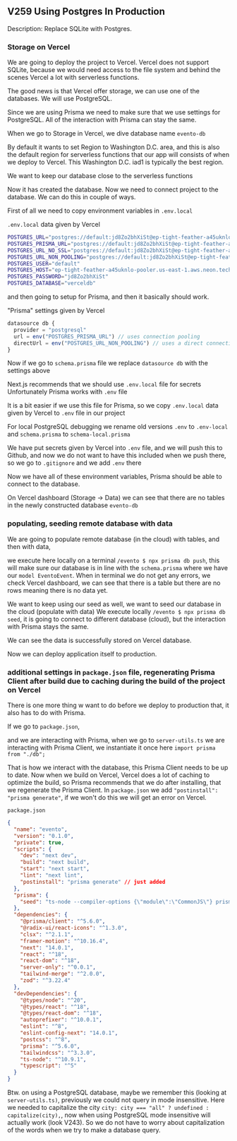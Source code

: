 ## V259 Using Postgres In Production 
Description: Replace SQLite with Postgres.

### Storage on Vercel

We are going to deploy the project to Vercel. Vercel does not support SQLite, because we would need access to the file system and behind the scenes Vercel a lot with serverless functions. 

The good news is that Vercel offer storage, we can use one of the databases. We will use PostgreSQL.

Since we are using Prisma we need to make sure that we use settings for PostgreSQL.
All of the interaction with Prisma can stay the same.

When we go to Storage in Vercel, we dive database name `evento-db`

By default it wants to set Region to Washington D.C. area, and this is also the default region for serverless functions that our app will consists of when we deploy to Vercel. This Washington D.C. iad1 is typically the best region. 

We want to keep our database close to the serverless functions

Now it has created the database. Now we need to connect project to the database. We can do this in couple of ways. 

First of all we need to copy environment variables in `.env.local` 

`.env.local` data given by Vercel
```bash
POSTGRES_URL="postgres://default:jd8Zo2bhXiSt@ep-tight-feather-a45uknlo-pooler.us-east-1.aws.neon.tech:5432/verceldb?sslmode=require"
POSTGRES_PRISMA_URL="postgres://default:jd8Zo2bhXiSt@ep-tight-feather-a45uknlo-pooler.us-east-1.aws.neon.tech:5432/verceldb?sslmode=require&pgbouncer=true&connect_timeout=15"
POSTGRES_URL_NO_SSL="postgres://default:jd8Zo2bhXiSt@ep-tight-feather-a45uknlo-pooler.us-east-1.aws.neon.tech:5432/verceldb"
POSTGRES_URL_NON_POOLING="postgres://default:jd8Zo2bhXiSt@ep-tight-feather-a45uknlo.us-east-1.aws.neon.tech:5432/verceldb?sslmode=require"
POSTGRES_USER="default"
POSTGRES_HOST="ep-tight-feather-a45uknlo-pooler.us-east-1.aws.neon.tech"
POSTGRES_PASSWORD="jd8Zo2bhXiSt"
POSTGRES_DATABASE="verceldb"
```

and then going to setup for Prisma, and then it basically should work.

"Prisma" settings given by Vercel
```js
datasource db {
  provider = "postgresql"
  url = env("POSTGRES_PRISMA_URL") // uses connection pooling
  directUrl = env("POSTGRES_URL_NON_POOLING") // uses a direct connection
}
```

Now if we go to `schema.prisma` file we replace `datasource db` with the settings above

Next.js recommends that we should use `.env.local` file for secrets
Unfortunately Prisma works with `.env` file

It is a bit easier if we use this file for Prisma, so we copy `.env.local` data given by Vercel to `.env` file in our project


For local PostgreSQL debugging we rename old versions `.env` to `.env-local` and `schema.prisma` to `schema-local.prisma`

We have put secrets given by Vercel into `.env` file, and we will push this to Github, and now we do not want to have this included when we push there, so we go to `.gitignore` and we add `.env` there

Now we have all of these environment variables, Prisma should be able to connect to the database. 

On Vercel dashboard (Storage -> Data) we can see that there are no tables in the newly constructed database `evento-db` 

### populating, seeding remote database with data

We are going to populate remote database (in the cloud) with tables, and then with data, 

we execute here locally on a terminal `/evento $ npx prisma db push`, this will make sure our database is in line with the `schema.prisma` where we have our `model EventoEvent`. When in terminal we do not get any errors, we check Vercel dashboard, we can see that there is a table but there are no rows meaning there is no data yet. 

We want to keep using our seed as well, we want to seed our database in the cloud (populate with data)
We execute locally `/evento $ npx prisma db seed`, it is going to connect to different database (cloud), but the interaction with Prisma stays the same.

We can see the data is successfully stored on Vercel database.

Now we can deploy application itself to production.


### additional settings in `package.json` file, regenerating Prisma Client after build due to caching during the build of the project on Vercel 

There is one more thing w want to do before we deploy to production that, it also has to do with Prisma. 

If we go to `package.json`, 

and we are interacting with Prisma, when we go to `server-utils.ts` we are interacting with Prisma Client, we instantiate it once here `import prisma from "./db";`

That is how we interact with the database, this Prisma Client needs to be up to date.
Now when we build on Vercel, Vercel does a lot of caching to optimize the build, so Prisma recommends that we do after installing, that we regenerate the Prisma Client.
In `package.json` we add `"postinstall": "prisma generate"`, if we won't do this we will get an error on Vercel.

`package.json` 
```json
{
  "name": "evento",
  "version": "0.1.0",
  "private": true,
  "scripts": {
    "dev": "next dev",
    "build": "next build",
    "start": "next start",
    "lint": "next lint",
    "postinstall": "prisma generate" // just added
  },
  "prisma": {
    "seed": "ts-node --compiler-options {\"module\":\"CommonJS\"} prisma/seed.ts"
  },
  "dependencies": {
    "@prisma/client": "^5.6.0",
    "@radix-ui/react-icons": "^1.3.0",
    "clsx": "^2.1.1",
    "framer-motion": "^10.16.4",
    "next": "14.0.1",
    "react": "^18",
    "react-dom": "^18",
    "server-only": "^0.0.1",
    "tailwind-merge": "^2.0.0",
    "zod": "^3.22.4"
  },
  "devDependencies": {
    "@types/node": "^20",
    "@types/react": "^18",
    "@types/react-dom": "^18",
    "autoprefixer": "^10.0.1",
    "eslint": "^8",
    "eslint-config-next": "14.0.1",
    "postcss": "^8",
    "prisma": "^5.6.0",
    "tailwindcss": "^3.3.0",
    "ts-node": "^10.9.1",
    "typescript": "^5"
  }
}
```

Btw. on using a PostgreSQL database, maybe we remember this (looking at `server-utils.ts)`, previously we could not query in mode insensitive. Here we needed to capitalize the city `city: city === "all" ? undefined : capitalize(city),`, now when using PostgreSQL mode insensitive will actually work (look V243). So we do not have to worry about capitalization of the words when we try to make a database query.

